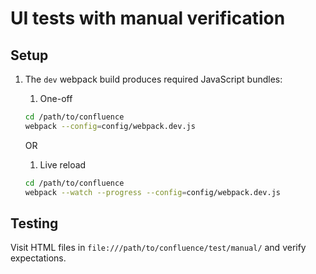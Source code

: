 # UI tests with manual verification

## Setup

1. The `dev` webpack build produces required JavaScript bundles:

    1. One-off

    ```bash
    cd /path/to/confluence
    webpack --config=config/webpack.dev.js
    ```

    OR

    1. Live reload

    ```bash
    cd /path/to/confluence
    webpack --watch --progress --config=config/webpack.dev.js
    ```

## Testing

Visit HTML files in `file:///path/to/confluence/test/manual/` and verify
expectations.
